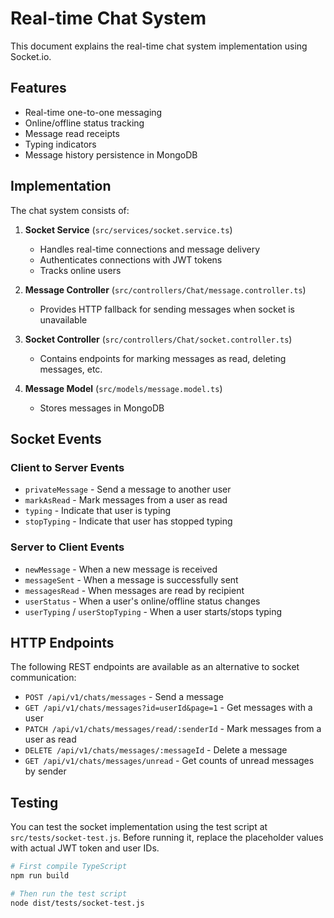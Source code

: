 # Real-time Chat System

This document explains the real-time chat system implementation using Socket.io.

## Features

- Real-time one-to-one messaging
- Online/offline status tracking
- Message read receipts
- Typing indicators
- Message history persistence in MongoDB

## Implementation

The chat system consists of:

1. **Socket Service** (`src/services/socket.service.ts`)
   - Handles real-time connections and message delivery
   - Authenticates connections with JWT tokens
   - Tracks online users

2. **Message Controller** (`src/controllers/Chat/message.controller.ts`)
   - Provides HTTP fallback for sending messages when socket is unavailable

3. **Socket Controller** (`src/controllers/Chat/socket.controller.ts`)
   - Contains endpoints for marking messages as read, deleting messages, etc.

4. **Message Model** (`src/models/message.model.ts`)
   - Stores messages in MongoDB

## Socket Events

### Client to Server Events
- `privateMessage` - Send a message to another user
- `markAsRead` - Mark messages from a user as read
- `typing` - Indicate that user is typing
- `stopTyping` - Indicate that user has stopped typing

### Server to Client Events
- `newMessage` - When a new message is received
- `messageSent` - When a message is successfully sent
- `messagesRead` - When messages are read by recipient
- `userStatus` - When a user's online/offline status changes
- `userTyping` / `userStopTyping` - When a user starts/stops typing

## HTTP Endpoints

The following REST endpoints are available as an alternative to socket communication:

- `POST /api/v1/chats/messages` - Send a message
- `GET /api/v1/chats/messages?id=userId&page=1` - Get messages with a user
- `PATCH /api/v1/chats/messages/read/:senderId` - Mark messages from a user as read
- `DELETE /api/v1/chats/messages/:messageId` - Delete a message
- `GET /api/v1/chats/messages/unread` - Get counts of unread messages by sender

## Testing

You can test the socket implementation using the test script at `src/tests/socket-test.js`.
Before running it, replace the placeholder values with actual JWT token and user IDs.

```bash
# First compile TypeScript
npm run build

# Then run the test script
node dist/tests/socket-test.js
```
